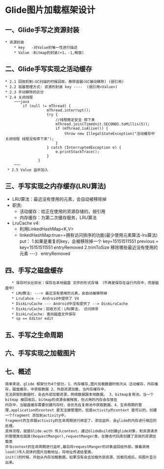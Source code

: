 # Glide图片加载框架设计
## 一、Glide手写之资源封装
    * 资源封装
        * key   -对Value的唯一性进行描述
        * Value -Bitmap的封装(+1，-1,释放)

## 二、Glide手写实现之活动缓存
    * 2.1 回收机制:GC扫描的时候回收，移除容器(GC被动移除) (弱引用)
    * 2.2 容器管理方式: 资源的封装 key ----  (弱引用<Value>)
    * 2.3 手动移除的区分
    * 2.4 关闭线程
        ~~~java
            if (null != mThread) {
                       mThread.interrupt();
                       try {
                           //线程稳定安全 停下来
                           mThread.join(TimeUnit.SECONDS.toMillis(5));
                           if (mThread.isAlive()) {
                               throw new IllegalStateException("活动缓存中 关闭线程 线程没有停下来");
                           }
                       } catch (InterruptedException e) {
                           e.printStackTrace();
                       }
                   }
        ~~~
     * 2.5 Value 监听加入
## 三、手写实现之内存缓存(LRU算法)
   * LRU算法：最近没有使用的元素，会自动被移除掉
   * 职责:
        * 活动缓存：给正在使用的资源存储的，弱引用
        * 内存缓存：为第二次缓存服务，LRU算法
   * LruCache v4:
        * 利用LinkedHashMap<K,V>
        * linkedHashMap:true==拥有访问排序的功能(最少使用元素算法-lru算法)
    put：
        1.如果是重复的key，会被移除掉一个
        key=15151511551
        previous = key=15151511551
        entryRemoved
        2.trimToSize 移除哪些最近没有使用的元素 ---》 entryRemoved



## 四、手写之磁盘缓存
       * 保存时长比较长：保存在本地磁盘 文件的形式存储 （不再是保存在运行内存中，而是磁盘中）
       * LRU算法: ---> 最近没有使用的元素，会自动被移除掉
       * LruCahce -- Android中提供了 V4
       * DiskLruCache --- Android中没有提供了 --> DiskLruCache
       * DiskLruCache：回收方式：LRU算法， 访问排序
       * DiskLruCache: 面向磁盘文件保存
       * sp == Editor edit

## 五、手写之生命周期
## 六、手写实现之加载图片

## 七、概述
    简单来说，glide 框架分为4个部分，1、内存缓存,图片加载数据时依次从 活动缓存，内存缓存，磁盘缓存，中获取数据 2、外部资源加载，当内存缓存中，
    无法获取到数据时，会去外部加载资源，网络数据跟本地数据。 3、bitmap复用池，当一个bitmap 被回收后，bitmap的资源会被释放，但占用的内存会存放在
    内存中，当磁盘缓存需要创建内存时，会优先在复用池中获取数据。4、生命周期的管理,application的context 是无法做管理的，但是activity的context 是可以的，创建一个fragment 添加到activity中，
    fragment的生命跟activity的生命周期进行绑定了。添加监听，会glide的内存进行相应的处理。
    具体流程，就是Glide.with 传入context，通过GlideBuild创建glide对象，和资源请求的管理类也就是(RequestManger),requestManger类，在静态代码库创建了具体的资源加载类
    并与context的生命周期进行监听,最后将requestManger的对象返回给外部，接着调用load()传入具体的图片加载地址，将地址传递给里面，
    init()的时候，开始从内存加载数据，如果没有会去加载外部资源，加载完成后，将图片显示出来。

